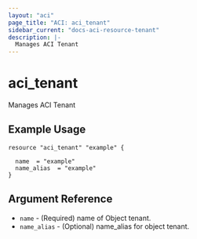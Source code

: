```yaml
---
layout: "aci"
page_title: "ACI: aci_tenant"
sidebar_current: "docs-aci-resource-tenant"
description: |-
  Manages ACI Tenant
---
```


# aci_tenant #
Manages ACI Tenant

## Example Usage ##

```hcl
resource "aci_tenant" "example" {

  name  = "example"
  name_alias  = "example"
}
```
## Argument Reference ##
* `name` - (Required) name of Object tenant.
* `name_alias` - (Optional) name_alias for object tenant.
